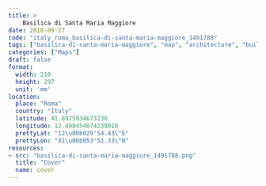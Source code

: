 ```yaml
---
title: > 
    Basilica di Santa Maria Maggiore
date: 2018-09-27
code: "italy_roma_basilica-di-santa-maria-maggiore_1491788"
tags: ["basilica-di-santa-maria-maggiore", "map", "architecture", "buildings", "Roma", "Italy"]
categories: ["Maps"]
draft: false
format:
  width: 210
  height: 297
  unit: 'mm'
location:
  place: "Roma"
  country: "Italy"
  latitude: 41.8975934673238
  longitude: 12.498454074239016
  prettyLat: "12\u00b029'54.43\"E"
  prettyLon: "41\u00b053'51.33\"N"
resources:
- src: "basilica-di-santa-maria-maggiore_1491788.png"
  title: "Cover"
  name: cover
---
```

